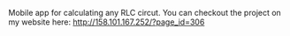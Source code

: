 Mobile app for calculating any RLC circut. You can checkout the project on my website here: http://158.101.167.252/?page_id=306
